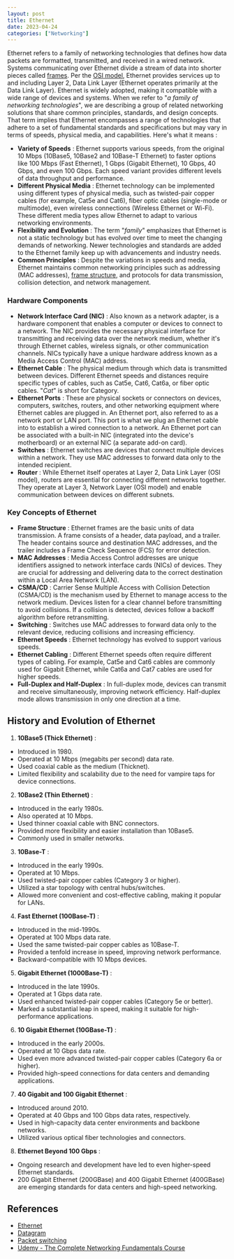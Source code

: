 ```yaml
---
layout: post
title: Ethernet
date: 2023-04-24
categories: ["Networking"]
---
```


Ethernet refers to a family of networking technologies that defines how data packets are formatted, transmitted, and received in a wired network. Systems communicating over Ethernet divide a stream of data into shorter pieces called [frames](https://faridarif.github.io/posts/packets-vs-frames/). Per the [OSI model](https://faridarif.github.io/posts/OSI-model/), Ethernet provides services up to and including Layer 2, Data Link Layer (Ethernet operates primarily at the Data Link Layer). Ethernet is widely adopted, making it compatible with a wide range of devices and systems. When we refer to "*a family of networking technologies*", we are describing a group of related networking solutions that share common principles, standards, and design concepts. That term implies that Ethernet encompasses a range of technologies that adhere to a set of fundamental standards and specifications but may vary in terms of speeds, physical media, and capabilities. Here's what it means :

- **Variety of Speeds** : Ethernet supports various speeds, from the original 10 Mbps (10Base5, 10Base2 and 10Base-T Ethernet) to faster options like 100 Mbps (Fast Ethernet), 1 Gbps (Gigabit Ethernet), 10 Gbps, 40 Gbps, and even 100 Gbps. Each speed variant provides different levels of data throughput and performance.
- **Different Physical Media** : Ethernet technology can be implemented using different types of physical media, such as twisted-pair copper cables (for example, Cat5e and Cat6), fiber optic cables (single-mode or multimode), even wireless connections (Wireless Ethernet or Wi-Fi). These different media types allow Ethernet to adapt to various networking environments.
- **Flexibility and Evolution** : The term "*family*" emphasizes that Ethernet is not a static technology but has evolved over time to meet the changing demands of networking. Newer technologies and standards are added to the Ethernet family keep up with advancements and industry needs.
- **Common Principles** : Despite the variations in speeds and media, Ethernet maintains common networking principles such as addressing (MAC addresses), [frame structure](https://faridarif.github.io/posts/packets-vs-frames/), and protocols for data transmission, collision detection, and network management.

### Hardware Components

- **Network Interface Card (NIC)** : Also known as a network adapter, is a hardware component that enables a computer or devices to connect to a network. The NIC provides the necessary physical interface for transmitting and receiving data over the network medium, whether it's through Ethernet cables, wireless signals, or other communication channels. NICs typically have a unique hardware address known as a Media Access Control (MAC) address.
- **Ethernet Cable** : The physical medium through which data is transmitted between devices. Different Ethernet speeds and distances require specific types of cables, such as Cat5e, Cat6, Cat6a, or fiber optic cables. "*Cat*" is short for Category.
- **Ethernet Ports** : These are physical sockets or connectors on devices, computers, switches, routers, and other networking equipment where Ethernet cables are plugged in. An Ethernet port, also referred to as a network port or LAN port. This port is what we plug an Ethernet cable into to establish a wired connection to a network. An Ethernet port can be associated with a built-in NIC (integrated into the device's motherboard) or an external NIC (a separate add-on card).
- **Switches** : Ethernet switches are devices that connect multiple devices within a network. They use MAC addresses to forward data only to the intended recipient.
- **Router** : While Ethernet itself operates at Layer 2, Data Link Layer (OSI model), routers are essential for connecting different networks together. They operate at Layer 3, Network Layer (OSI model) and enable communication between devices on different subnets.

### Key Concepts of Ethernet 

- **Frame Structure** : Ethernet frames are the basic units of data transmission. A frame consists of a header, data payload, and a trailer. The header contains source and destination MAC addresses, and the trailer includes a Frame Check Sequence (FCS) for error detection.
- **MAC Addresses** : Media Access Control addresses are unique identifiers assigned to network interface cards (NICs) of devices. They are crucial for addressing and delivering data to the correct destination within a Local Area Network (LAN).
- **CSMA/CD** : Carrier Sense Multiple Access with Collision Detection (CSMA/CD) is the mechanism used by Ethernet to manage access to the network medium. Devices listen for a clear channel before transmitting to avoid collisions. If a collision is detected, devices follow a backoff algorithm before retransmitting.
- **Switching** : Switches use MAC addresses to forward data only to the relevant device, reducing collisions and increasing efficiency.
- **Ethernet Speeds** : Ethernet technology has evolved to support various speeds.
- **Ethernet Cabling** : Different Ethernet speeds often require different types of cabling. For example, Cat5e and Cat6 cables are commonly used for Gigabit Ethernet, while Cat6a and Cat7 cables are used for higher speeds.
- **Full-Duplex and Half-Duplex** : In full-duplex mode, devices can transmit and receive simultaneously, improving network efficiency. Half-duplex mode allows transmission in only one direction at a time.

## History and Evolution of Ethernet

1) **10Base5 (Thick Ethernet)** :

- Introduced in 1980.
- Operated at 10 Mbps (megabits per second) data rate.
- Used coaxial cable as the medium (Thicknet).
- Limited flexibility and scalability due to the need for vampire taps for device connections.

2) **10Base2 (Thin Ethernet)** :

- Introduced in the early 1980s.
- Also operated at 10 Mbps.
- Used thinner coaxial cable with BNC connectors.
- Provided more flexibility and easier installation than 10Base5.
- Commonly used in smaller networks.

3) **10Base-T** :

- Introduced in the early 1990s.
- Operated at 10 Mbps.
- Used twisted-pair copper cables (Category 3 or higher).
- Utilized a star topology with central hubs/switches.
- Allowed more convenient and cost-effective cabling, making it popular for LANs.

4) **Fast Ethernet (100Base-T)** :

- Introduced in the mid-1990s.
- Operated at 100 Mbps data rate.
- Used the same twisted-pair copper cables as 10Base-T.
- Provided a tenfold increase in speed, improving network performance.
- Backward-compatible with 10 Mbps devices.

5) **Gigabit Ethernet (1000Base-T)** :

- Introduced in the late 1990s.
- Operated at 1 Gbps data rate.
- Used enhanced twisted-pair copper cables (Category 5e or better).
- Marked a substantial leap in speed, making it suitable for high-performance applications.

6) **10 Gigabit Ethernet (10GBase-T)** :

- Introduced in the early 2000s.
- Operated at 10 Gbps data rate.
- Used even more advanced twisted-pair copper cables (Category 6a or higher).
- Provided high-speed connections for data centers and demanding applications.

7) **40 Gigabit and 100 Gigabit Ethernet** :

- Introduced around 2010.
- Operated at 40 Gbps and 100 Gbps data rates, respectively.
- Used in high-capacity data center environments and backbone networks.
- Utilized various optical fiber technologies and connectors.

8) **Ethernet Beyond 100 Gbps** :

- Ongoing research and development have led to even higher-speed Ethernet standards.
- 200 Gigabit Ethernet (200GBase) and 400 Gigabit Ethernet (400GBase) are emerging standards for data centers and high-speed networking.

## References

- [Ethernet](https://en.wikipedia.org/wiki/Ethernet)
- [Datagram](https://en.wikipedia.org/wiki/Datagram)
- [Packet switching](https://en.wikipedia.org/wiki/Packet_switching)
- [Udemy - The Complete Networking Fundamentals Course](https://www.udemy.com/course/complete-networking-fundamentals-course-ccna-start/)
